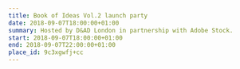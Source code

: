 ```yaml
---
title: Book of Ideas Vol.2 launch party
date: 2018-09-07T18:00:00+01:00
summary: Hosted by D&AD London in partnership with Adobe Stock.
start: 2018-09-07T18:00:00+01:00
end: 2018-09-07T22:00:00+01:00
place_id: 9c3xgwfj+cc
---
```

